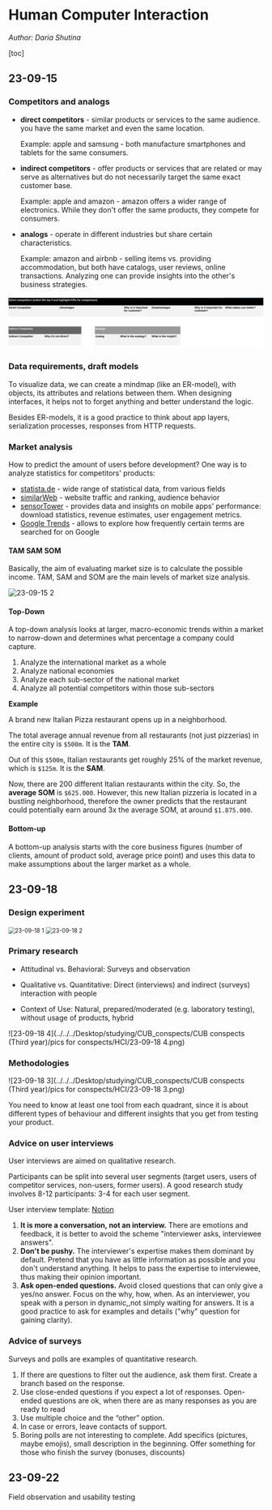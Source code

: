 # Human Computer Interaction

*Author: Daria Shutina*



[toc]



## 23-09-15

### Competitors and analogs

- **direct competitors** - similar products or services to the same audience. you have the same market and even the same location.

  Example: apple and samsung - both manufacture smartphones and tablets for the same consumers.

- **indirect competitors** - offer products or services that are related or may serve as alternatives but do not necessarily target the same exact customer base.

  Example: apple and amazon - amazon offers a wider range of electronics. While they don't offer the same products, they compete for consumers.

- **analogs** - operate in different industries but share certain characteristics.

  Example: amazon and airbnb - selling items vs. providing accommodation, but both have catalogs, user reviews, online transactions. Analyzing one can provide insights into the other's business strategies.

<img src="./pics for conspects/HCI/23-09-15 1.png" alt="23-09-15 1" style="zoom:80%;" />







### Data requirements, draft models 

To visualize data, we can create a mindmap (like an ER-model), with objects, its attributes and relations between them. When designing interfaces, it helps not to forget anything and better understand the logic. 

Besides ER-models, it is a good practice to think about app layers, serialization processes, responses from HTTP requests.  







### Market analysis

How to predict the amount of users before development? One way is to analyze statistics for competitors' products:

- [statista.de](https://de.statista.com/) - wide range of statistical data, from various fields
- [similarWeb](https://www.similarweb.com/) - website traffic and ranking, audience behavior
- [sensorTower](https://sensortower.com/) - provides data and insights on mobile apps' performance: download statistics, revenue estimates, user engagement metrics. 
- [Google Trends](https://trends.google.com/trends/) - allows to explore how frequently certain terms are searched for on Google





#### TAM SAM SOM

Basically, the aim of evaluating market size is to calculate the possible income. TAM, SAM and SOM are the main levels of market size analysis.

<img src="../../../Desktop/studying/CUB_conspects/CUB conspects (Third year)/pics for conspects/HCI/23-09-15 2.png" alt="23-09-15 2" style="zoom:100%;" />





#### Top-Down

A top-down analysis looks at larger, macro-economic trends within a market to narrow-down and determines what percentage a company could capture.

1. Analyze the international market as a whole
2. Analyze national economies
3. Analyze each sub-sector of the national market
4. Analyze all potential competitors within those sub-sectors



**Example**

A brand new Italian Pizza restaurant opens up in a neighborhood. 

The total average annual revenue from all restaurants (not just pizzerias) in the entire city is `$500m`. It is the **TAM**.

Out of this `$500m`, Italian restaurants get roughly 25% of the market revenue, which is `$125m`. It is the **SAM**. 

Now, there are 200 different Italian restaurants within the city. So, the **average SOM** is `$625.000`. However, this new Italian pizzeria is located in a bustling neighborhood, therefore the owner predicts that the restaurant could potentially earn around 3x the average SOM, at around `$1.875.000`.







#### Bottom-up

A bottom-up analysis starts with the core business figures (number of clients, amount of product sold, average price point) and uses this data to make assumptions about the larger market as a whole.









## 23-09-18

### Design experiment

<img src="../../../Desktop/studying/CUB_conspects/CUB conspects (Third year)/pics for conspects/HCI/23-09-18 1.png" alt="23-09-18 1" style="zoom:80%;" />

<img src="../../../Desktop/studying/CUB_conspects/CUB conspects (Third year)/pics for conspects/HCI/23-09-18 2.png" alt="23-09-18 2" style="zoom:80%;" />







### Primary research

- Attitudinal vs. Behavioral: Surveys and observation 

- Qualitative vs. Quantitative: Direct (interviews) and indirect (surveys) interaction with people 

- Context of Use: Natural, prepared/moderated (e.g. laboratory testing), without usage of products, hybrid

![23-09-18 4](../../../Desktop/studying/CUB_conspects/CUB conspects (Third year)/pics for conspects/HCI/23-09-18 4.png)







### Methodologies

![23-09-18 3](../../../Desktop/studying/CUB_conspects/CUB conspects (Third year)/pics for conspects/HCI/23-09-18 3.png)

You need to know at least one tool from each quadrant, since it is about different types of behaviour and different insights that you get from testing your product. 







### Advice on user interviews

User interviews are aimed on qualitative research. 

Participants can be split into several user segments (target users, users of competitor services, non-users, former users). A good research study involves 8-12 participants: 3-4 for each user segment. 



User interview template: [Notion](https://www.notion.so/User-Interview-Template-b39e51b7479848c98e9e47efddbfde56)

1. **It is more a conversation, not an interview.** There are emotions and feedback, it is better to avoid the scheme "interviewer asks, interviewee answers". 
2. **Don't be pushy.** The interviewer's expertise makes them dominant by default. Pretend that you have as little information as possible and you don't understand anything. It helps to pass the expertise to interviewee, thus making their opinion important.  
3. **Ask open-ended questions.** Avoid closed questions that can only give a yes/no answer. Focus on the why, how, when. As an interviewer, you speak with a person in dynamic,,not simply waiting for answers. It is a good practice to ask for examples and details ("why" question for gaining clarity).







### Advice of surveys

Surveys and polls are examples of quantitative research.

1. If there are questions to filter out the audience, ask them first. Create a branch based on the response.
2. Use close-ended questions if you expect a lot of responses. Open-ended questions are ok, when there are as many responses as you are ready to read
3. Use multiple choice and the “other” option. 
4. In case or errors, leave contacts of support. 
5. Boring polls are not interesting to complete. Add specifics (pictures, maybe emojis), small description in the beginning. Offer something for those who finish the survey (bonuses, discounts)









## 23-09-22

Field observation and usability testing 



















